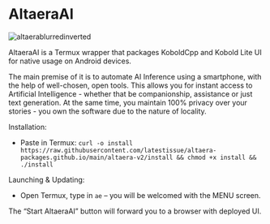 # AltaeraAI

![altaerablurredinverted](https://github.com/latestissue/AltaeraAI/assets/121747280/b7fa15ad-925d-44b4-b157-277770565fe4)


AltaeraAI is a Termux wrapper that packages KoboldCpp and Kobold Lite UI for native usage on Android devices.

The main premise of it is to automate AI Inference using a smartphone, with the help of well-chosen, open tools. This allows you for instant access to Artificial Intelligence - whether that be companionship, assistance or just text generation. At the same time, you maintain 100% privacy over your stories - you own the software due to the nature of locality.

Installation:

- Paste in Termux:
   `curl -o install https://raw.githubusercontent.com/latestissue/altaera-packages.github.io/main/altaera-v2/install && chmod +x install && ./install`


Launching & Updating:

- Open Termux, type in `ae` – you will be welcomed with the MENU screen.

The “Start AltaeraAI” button will forward you to a browser with deployed UI.
